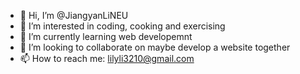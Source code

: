 - 👋 Hi, I’m @JiangyanLiNEU
- 👀 I’m interested in coding, cooking and exercising
- 🌱 I’m currently learning web developemnt
- 💞️ I’m looking to collaborate on maybe develop a website together
- 📫 How to reach me: lilyli3210@gmail.com

<!---
JiangyanLiNEU/JiangyanLiNEU is a ✨ special ✨ repository because its `README.md` (this file) appears on your GitHub profile.
You can click the Preview link to take a look at your changes.
--->
